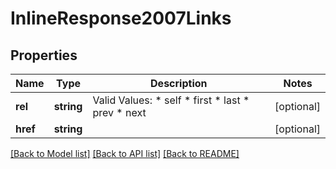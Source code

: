 # InlineResponse2007Links

## Properties
Name | Type | Description | Notes
------------ | ------------- | ------------- | -------------
**rel** | **string** | Valid Values:   * self   * first   * last   * prev   * next | [optional] 
**href** | **string** |  | [optional] 

[[Back to Model list]](../README.md#documentation-for-models) [[Back to API list]](../README.md#documentation-for-api-endpoints) [[Back to README]](../README.md)


